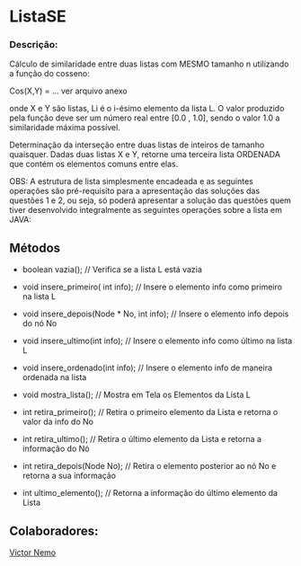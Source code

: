 # ListaSE
### Descrição:
Cálculo de similaridade entre duas listas com MESMO tamanho n utilizando a função do cosseno:
 
Cos(X,Y) = ... ver arquivo anexo

onde X e Y são listas, Li é o i-ésimo elemento da lista L. O valor produzido pela função deve ser um número real entre [0.0 , 1.0], sendo o valor 1.0 a similaridade máxima possível.

Determinação da interseção entre duas listas de inteiros de tamanho quaisquer. Dadas duas listas X e Y, retorne uma terceira lista ORDENADA que contém os elementos comuns entre elas.
 

OBS: A estrutura de lista simplesmente encadeada e as seguintes operações são pré-requisito para a apresentação das soluções das questões 1 e 2, ou seja, só poderá apresentar a solução das questões quem tiver desenvolvido integralmente as seguintes operações sobre a lista em JAVA:
 
## Métodos
- boolean vazia(); // Verifica se a lista L está vazia

- void insere_primeiro( int info);    // Insere o elemento info como primeiro na lista L

- void insere_depois(Node * No, int info);  // Insere o elemento info depois do nó No

- void insere_ultimo(int info);       // Insere o elemento info como último na lista L

- void insere_ordenado(int info); // Insere o elemento info de maneira ordenada na lista

- void mostra_lista();                            // Mostra em Tela os Elementos da Lista L

- int retira_primeiro(); // Retira o primeiro elemento da Lista e retorna o valor da info do No

- int retira_ultimo();           // Retira o último elemento da Lista e retorna a informação do Nó

- int retira_depois(Node No);             // Retira o elemento posterior ao nó No e retorna a sua informação

- int ultimo_elemento();   // Retorna a informação do último elemento da Lista

## Colaboradores:
[Victor Nemo](https://github.com/victornemo)

